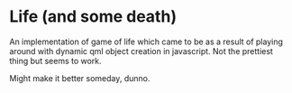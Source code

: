 # Life (and some death)

An implementation of game of life which came to be as a result of playing around with
dynamic qml object creation in javascript. Not the prettiest thing but seems to work.

Might make it better someday, dunno.

